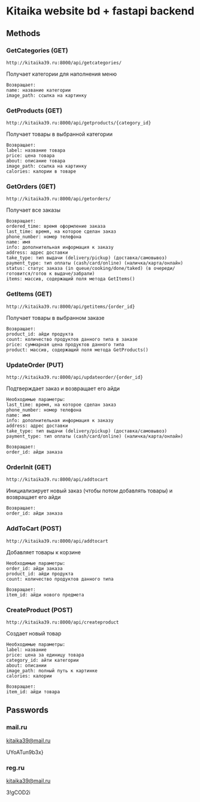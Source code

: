 # Kitaika website bd + fastapi backend
## Methods
### GetCategories (GET)
```
http://kitaika39.ru:8000/api/getcategories/
```
Получает категории для наполнения меню
```
Возвращает:
name: название категории
image_path: ссылка на картинку
```
### GetProducts (GET)
```
http://kitaika39.ru:8000/api/getproducts/{category_id}
```
Получает товары в выбранной категории
```
Возвращает:
label: название товара
price: цена товара
about: описание товара
image_path: ссылка на картинку
calories: калории в товаре
```
### GetOrders (GET)
```
http://kitaika39.ru:8000/api/getorders/
```
Получает все заказы
```
Возвращает:
ordered_time: время оформление заказа
last_time: время, на которое сделан заказ
phone_number: номер телефона
name: имя
info: дополнительная информация к заказу
address: адрес доставки
take_type: тип выдачи (delivery/pickup) (доставка/самовывоз)
payment_type: тип оплаты (cash/card/online) (наличка/карта/онлайн)
status: статус заказа (in queue/cooking/done/taked) (в очереди/готовится/готов к выдаче/забрали)
items: массив, содержащий поля метода GetItems()
```
### GetItems (GET)
```
http://kitaika39.ru:8000/api/getitems/{order_id}
```
Получает товары в выбранном заказе
```
Возвращает:
product_id: айди продукта 
count: количество продуктов данного типа в заказе
price: суммарная цена продуктов данного типа
product: массив, содержащий поля метода GetProducts()
```
### UpdateOrder (PUT)
```
http://kitaika39.ru:8000/api/updateorder/{order_id}
```
Подтверждает заказ и возвращает его айди
```
Необходимые параметры:
last_time: время, на которое сделан заказ
phone_number: номер телефона
name: имя
info: дополнительная информация к заказу
address: адрес доставки
take_type: тип выдачи (delivery/pickup) (доставка/самовывоз)
payment_type: тип оплаты (cash/card/online) (наличка/карта/онлайн)
```
```
Возвращает:
order_id: айди заказа
```
### OrderInit (GET)
```
http://kitaika39.ru:8000/api/addtocart
```
Инициализирует новый заказ (чтобы потом добавлять товары) и возвращает его айди
```
Возвращает:
order_id: айди заказа
```

### AddToCart (POST)
```
http://kitaika39.ru:8000/api/addtocart
```
Добавляет товары к корзине
```
Необходимые параметры:
order_id: айди заказа
product_id: айди продукта
count: количество продуктов данного типа
```
```
Возвращает:
item_id: айди нового предмета
```
### CreateProduct (POST)
```
http://kitaika39.ru:8000/api/createproduct
```
Создает новый товар
```
Необходимые параметры:
label: название
price: цена за единицу товара
category_id: айти категории
about: описании
image_path: полный путь к картинке
calories: калории
```
```
Возвращает:
item_id: айди товара
```

## Passwords
### mail.ru
kitaika39@mail.ru

UYoATun9b3x}
### reg.ru
kitaika39@mail.ru

3!gCOD2i
